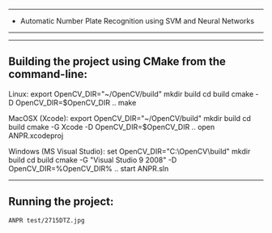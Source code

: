 ******************************************************************************
*   Automatic Number Plate Recognition using SVM and Neural Networks
******************************************************************************

----------------------------------------------------------
Building the project using CMake from the command-line:
----------------------------------------------------------
Linux:
    export OpenCV_DIR="~/OpenCV/build"
    mkdir build
    cd build
    cmake -D OpenCV_DIR=$OpenCV_DIR ..
    make 

MacOSX (Xcode):
    export OpenCV_DIR="~/OpenCV/build"
    mkdir build
    cd build
    cmake -G Xcode -D OpenCV_DIR=$OpenCV_DIR ..
    open ANPR.xcodeproj

Windows (MS Visual Studio):
    set OpenCV_DIR="C:\OpenCV\build"
    mkdir build
    cd build
    cmake -G "Visual Studio 9 2008" -D OpenCV_DIR=%OpenCV_DIR% ..
    start ANPR.sln 

    
----------------------------------------------------------
Running the project:
----------------------------------------------------------
    ANPR test/2715DTZ.jpg

